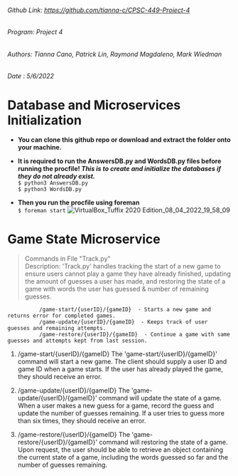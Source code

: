 ###### Github Link: https://github.com/tianna-c/CPSC-449-Project-4
###### Program: Project 4
###### Authors: Tianna Cano, Patrick Lin, Raymond Magdaleno, Mark Wiedman
###### Date   : 5/6/2022 
 
  # Database and Microservices Initialization
- **You can clone this github repo or download and extract the folder onto your machine.**

- **It is required to run the AnswersDB.py and WordsDB.py files before running the procfile! _This is to create and initialize the databases if they do not already exist._**
<br> `$ python3 AnswersDB.py`
<br> `$ python3 WordsDB.py`

- **Then you run the procfile using foreman**
<br> `$ foreman start`
![VirtualBox_Tuffix 2020 Edition_08_04_2022_19_58_09](https://user-images.githubusercontent.com/39601543/162554364-03d65d09-02ec-4de7-83a5-5adcbb0efc2d.png)

# Game State Microservice
> Commands in File "Track.py"<br>
> Description: 'Track.py' handles tracking the start of a new game to ensure users cannot play a game they have already finished, updating the amount of guesses a user has made, and restoring the state of a game with words the user has guessed & number of remaining guesses. 
              
              /game-start/{userID}/{gameID}  - Starts a new game and returns error for completed games.
              /game-update/{userID}/{gameID}  - Keeps track of user guesses and remaining attempts.
              /game-restore/{userID}/{gameID}  - Continue a game with same guesses and attempts kept from last session.

1. /game-start/{userID}/{gameID}
      The 'game-start/{userID}/{gameID}' command will start a new game. The client should supply a user ID and game ID when a game starts. If the user has already played the game, they should receive an error.

2. /game-update/{userID}/{gameID}
      The 'game-update/{userID}/{gameID}' command will update the state of a game. When a user makes a new guess for a game, record the guess and update the number of guesses remaining. If a user tries to guess more than six times, they should receive an error.

3. /game-restore/{userID}/{gameID}
      The 'game-restore/{userID}/{gameID}' command will restoring the state of a game. Upon request, the user should be able to retrieve an object containing the current state of a game, including the words guessed so far and the number of guesses remaining.
   
